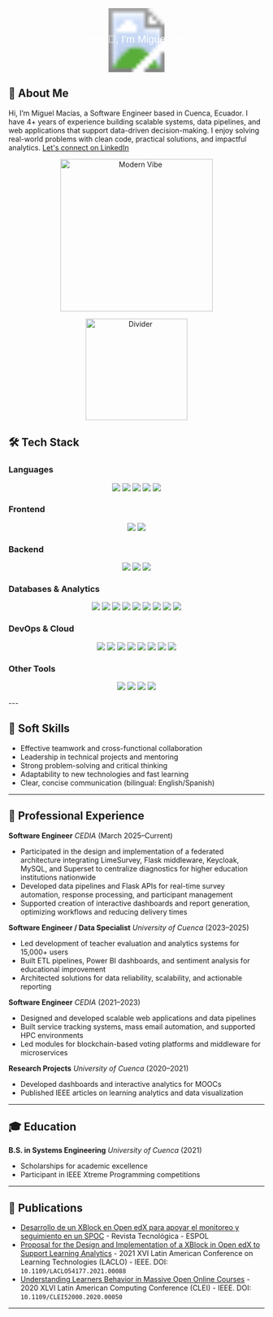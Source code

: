 <p align="center">
  <svg width="100%" viewBox="0 0 800 200" xmlns="http://www.w3.org/2000/svg">
    <image href="https://i.imgur.com/SUFU1Hn.gif" width="800" height="200"/>
    <text x="50%" y="50%" dominant-baseline="middle" text-anchor="middle" font-size="32" fill="white" font-family="sans-serif">Hi there 👋, I'm Miguel Macías</text>
  </svg>
</p>

## 👋 About Me

Hi, I’m Miguel Macías, a Software Engineer based in Cuenca, Ecuador. I have 4+ years of experience building scalable systems, data pipelines, and web applications that support data-driven decision-making. I enjoy solving real-world problems with clean code, practical solutions, and impactful analytics.
[Let's connect on LinkedIn](https://www.linkedin.com/in/migerudev)


<p align="center">
  <img src="https://i.imgur.com/S0f27Vz.gif" alt="Modern Vibe" width="300"/>
</p>


<p align="center">
  <img src="https://i.imgur.com/o1kE0k4.gif" alt="Divider" width="200"/>
</p>


## 🛠️ Tech Stack

### Languages
<p align="center">
  <img src="https://img.shields.io/badge/Python-3776AB?style=for-the-badge&logo=python&logoColor=white"/>
  <img src="https://img.shields.io/badge/JavaScript-F7DF1E?style=for-the-badge&logo=javascript&logoColor=black"/>
  <img src="https://img.shields.io/badge/TypeScript-3178C6?style=for-the-badge&logo=typescript&logoColor=white"/>
  <img src="https://img.shields.io/badge/Go-00ADD8?style=for-the-badge&logo=go&logoColor=white"/>
  <img src="https://img.shields.io/badge/SQL-4479A1?style=for-the-badge&logo=postgresql&logoColor=white"/>
</p>

### Frontend
<p align="center">
  <img src="https://img.shields.io/badge/Angular-DD0031?style=for-the-badge&logo=angular&logoColor=white"/>
  <img src="https://img.shields.io/badge/React-61DAFB?style=for-the-badge&logo=react&logoColor=black"/>
</p>

### Backend
<p align="center">
  <img src="https://img.shields.io/badge/Spring_Boot-6DB33F?style=for-the-badge&logo=spring-boot&logoColor=white"/>
  <img src="https://img.shields.io/badge/FastAPI-009688?style=for-the-badge&logo=fastapi&logoColor=white"/>
  <img src="https://img.shields.io/badge/Flask-000000?style=for-the-badge&logo=flask&logoColor=white"/>
</p>

### Databases & Analytics
<p align="center">
  <img src="https://img.shields.io/badge/Power_BI-F2C811?style=for-the-badge&logo=powerbi&logoColor=black"/>
  <img src="https://img.shields.io/badge/ETL-702C8C?style=for-the-badge&logoColor=white"/>
  <img src="https://img.shields.io/badge/Apache_Spark-E25A1C?style=for-the-badge&logo=apache-spark&logoColor=white"/>
  <img src="https://img.shields.io/badge/Data_Modeling-1E90FF?style=for-the-badge&logoColor=white"/>
  <img src="https://img.shields.io/badge/Data_Visualization-FF7F50?style=for-the-badge&logoColor=white"/>
  <img src="https://img.shields.io/badge/Machine_Learning-FFD700?style=for-the-badge&logoColor=black"/>
  <img src="https://img.shields.io/badge/Superset-4A90E2?style=for-the-badge&logo=apache-superset&logoColor=white"/>
  <img src="https://img.shields.io/badge/MongoDB-47A248?style=for-the-badge&logo=mongodb&logoColor=white"/>
  <img src="https://img.shields.io/badge/MySQL-4479A1?style=for-the-badge&logo=mysql&logoColor=white"/>
</p>

### DevOps & Cloud
<p align="center">
  <img src="https://img.shields.io/badge/Docker-2496ED?style=for-the-badge&logo=docker&logoColor=white"/>
  <img src="https://img.shields.io/badge/Kubernetes-326CE5?style=for-the-badge&logo=kubernetes&logoColor=white"/>
  <img src="https://img.shields.io/badge/Git-F05032?style=for-the-badge&logo=git&logoColor=white"/>
  <img src="https://img.shields.io/badge/GitHub-181717?style=for-the-badge&logo=github&logoColor=white"/>
  <img src="https://img.shields.io/badge/GitLab-FC6D26?style=for-the-badge&logo=gitlab&logoColor=white"/>
  <img src="https://img.shields.io/badge/Bitbucket-0052CC?style=for-the-badge&logo=bitbucket&logoColor=white"/>
  <img src="https://img.shields.io/badge/Google_Cloud-4285F4?style=for-the-badge&logo=google-cloud&logoColor=white"/>
  <img src="https://img.shields.io/badge/Keycloak-2A9DF4?style=for-the-badge&logo=keycloak&logoColor=white"/>
</p>

### Other Tools
<p align="center">
  <img src="https://img.shields.io/badge/REST_APIs-0277BD?style=for-the-badge&logoColor=white"/>
  <img src="https://img.shields.io/badge/Agile/SCRUM-009EDA?style=for-the-badge&logoColor=white"/>
  <img src="https://img.shields.io/badge/CI/CD-3C94D6?style=for-the-badge&logo=gitlabci&logoColor=white"/>
  <img src="https://img.shields.io/badge/HPC_Automation-BF0000?style=for-the-badge&logoColor=white"/>
</p>
---

## 🤝 Soft Skills

* Effective teamwork and cross-functional collaboration
* Leadership in technical projects and mentoring
* Strong problem-solving and critical thinking
* Adaptability to new technologies and fast learning
* Clear, concise communication (bilingual: English/Spanish)

---

## 💼 Professional Experience

**Software Engineer**
*CEDIA* (March 2025–Current)

* Participated in the design and implementation of a federated architecture integrating LimeSurvey, Flask middleware, Keycloak, MySQL, and Superset to centralize diagnostics for higher education institutions nationwide
* Developed data pipelines and Flask APIs for real-time survey automation, response processing, and participant management
* Supported creation of interactive dashboards and report generation, optimizing workflows and reducing delivery times

**Software Engineer / Data Specialist**
*University of Cuenca* (2023–2025)

* Led development of teacher evaluation and analytics systems for 15,000+ users
* Built ETL pipelines, Power BI dashboards, and sentiment analysis for educational improvement
* Architected solutions for data reliability, scalability, and actionable reporting

**Software Engineer**
*CEDIA* (2021–2023)

* Designed and developed scalable web applications and data pipelines
* Built service tracking systems, mass email automation, and supported HPC environments
* Led modules for blockchain-based voting platforms and middleware for microservices

**Research Projects**
*University of Cuenca* (2020–2021)

* Developed dashboards and interactive analytics for MOOCs
* Published IEEE articles on learning analytics and data visualization

---

## 🎓 Education

**B.S. in Systems Engineering**
*University of Cuenca* (2021)

* Scholarships for academic excellence
* Participant in IEEE Xtreme Programming competitions

---

## 📝 Publications

* [Desarrollo de un XBlock en Open edX para apoyar el monitoreo y seguimiento en un SPOC](https://rte.espol.edu.ec/index.php/tecnologica/article/view/957/651) - Revista Tecnológica - ESPOL
* [Proposal for the Design and Implementation of a XBlock in Open edX to Support Learning Analytics](https://ieeexplore.ieee.org/document/9725187) - 2021 XVI Latin American Conference on Learning Technologies (LACLO) - IEEE. DOI: `10.1109/LACLO54177.2021.00088`
* [Understanding Learners Behavior in Massive Open Online Courses](https://ieeexplore.ieee.org/document/9458355) - 2020 XLVI Latin American Computing Conference (CLEI) - IEEE. DOI: `10.1109/CLEI52000.2020.00050`

---

